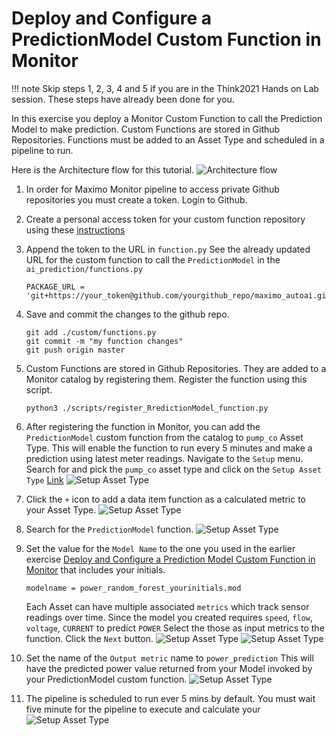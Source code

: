 # Deploy and Configure a PredictionModel Custom Function in Monitor
<a name="deploy_model"></a>

!!! note
    Skip steps 1, 2, 3, 4 and 5 if you are in the Think2021 Hands on Lab session.  These steps have already been done for you. 

In this exercise you deploy a Monitor Custom Function to call the Prediction Model to make prediction.  Custom Functions 
are stored in Github Repositories.  Functions must be added to an Asset Type and scheduled in a pipeline to run.

Here is the Architecture flow for this tutorial. ![Architecture flow](/img/monitor_autoai_8.4/architecture.png)

1.  In order for Maximo Monitor pipeline to access private Github repositories you must create a token.  Login to Github.

2.  Create a personal access token for your custom function repository using these [instructions](https://docs.github.com/en/github/authenticating-to-github/creating-a-personal-access-token)

3.  Append the token to the URL in `function.py` See the already updated URL for the custom function to call the `PredictionModel` in the `ai_prediction/functions.py`

    ```
    PACKAGE_URL = 'git+https://your_token@github.com/yourgithub_repo/maximo_autoai.git'
    ```

4.  Save and commit the changes to the github repo.  
    
    ```
    git add ./custom/functions.py
    git commit -m "my function changes"
    git push origin master
    ```
     
5.  Custom Functions are stored in Github Repositories. They are added to a Monitor catalog by registering them. Register 
the function using this script. 

    ```
    python3 ./scripts/register_RredictionModel_function.py 
    ``` 

6.  After registering the function in Monitor, you can add the `PredictionModel` custom function from the catalog  to 
`pump_co` Asset Type. This will enable the function to run every 5 minutes and make a prediction using latest meter 
readings. Navigate to the `Setup` menu. Search for and pick the  `pump_co` asset type and click on the `Setup Asset Type` 
[Link](https://dashboard-beta.connectedproducts.internetofthings.ibmcloud.com/setup/asset-types/pump_co/details/data-items)
![Setup Asset Type](/img/monitor_autoai_8.4/f000.png)

7.  Click the `+` icon to add a data item function as a calculated metric to your Asset Type.  ![Setup Asset Type](/img/monitor_autoai_8.4/f00.png)

8.  Search for the `PredictionModel` function. ![Setup Asset Type](/img/monitor_autoai_8.4/f02.png)

9.  Set the value for the `Model Name` to the one you used in the earlier exercise [Deploy and Configure a Prediction Model Custom Function in Monitor](#CreateModel) 
that includes your initials.
    ```
    modelname = power_random_forest_yourinitials.mod
    ```
    Each Asset can have multiple associated `metrics` which track sensor readings over time.  Since the model you created
requires `speed`, `flow`, `voltage`, `CURRENT` to predict `POWER`  Select the those as input metrics to the function. 
Click the `Next` button.
![Setup Asset Type](/img/monitor_autoai_8.4/f01.png)
![Setup Asset Type](/img/monitor_autoai_8.4/f03.png)

10.  Set the name of the `Output metric` name to `power_prediction`  This will have the predicted power value returned 
from your Model invoked by your PredictionModel custom function.
![Setup Asset Type](/img/monitor_autoai_8.4/f04.png)

11.  The pipeline is scheduled to run ever 5 mins by default.   You must wait five minute for the pipeline to execute and
calculate your  
![Setup Asset Type](/img/monitor_autoai_8.4/f05.png)


